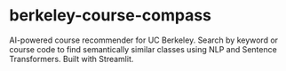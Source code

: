 # berkeley-course-compass
AI-powered course recommender for UC Berkeley. Search by keyword or course code to find semantically similar classes using NLP and Sentence Transformers. Built with Streamlit.
